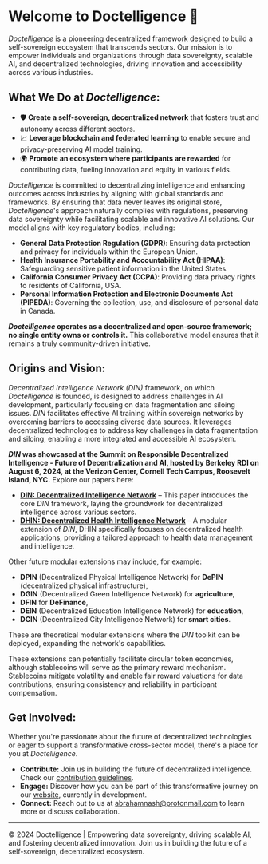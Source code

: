 # Welcome to Doctelligence 🚀

*Doctelligence* is a pioneering decentralized framework designed to build a self-sovereign ecosystem that transcends sectors. Our mission is to empower individuals and organizations through data sovereignty, scalable AI, and decentralized technologies, driving innovation and accessibility across various industries.

## What We Do at *Doctelligence*:
- 🛡️ **Create a self-sovereign, decentralized network** that fosters trust and autonomy across different sectors.
- 📈 **Leverage blockchain and federated learning** to enable secure and privacy-preserving AI model training.
- 🌍 **Promote an ecosystem where participants are rewarded** for contributing data, fueling innovation and equity in various fields.

*Doctelligence* is committed to decentralizing intelligence and enhancing outcomes across industries by aligning with global standards and frameworks. By ensuring that data never leaves its original store, *Doctelligence*'s approach naturally complies with regulations, preserving data sovereignty while facilitating scalable and innovative AI solutions. Our model aligns with key regulatory bodies, including:
- **General Data Protection Regulation (GDPR)**: Ensuring data protection and privacy for individuals within the European Union.
- **Health Insurance Portability and Accountability Act (HIPAA)**: Safeguarding sensitive patient information in the United States.
- **California Consumer Privacy Act (CCPA)**: Providing data privacy rights to residents of California, USA.
- **Personal Information Protection and Electronic Documents Act (PIPEDA)**: Governing the collection, use, and disclosure of personal data in Canada.

***Doctelligence* operates as a decentralized and open-source framework; no single entity owns or controls it.** This collaborative model ensures that it remains a truly community-driven initiative.

## Origins and Vision:
*Decentralized Intelligence Network (DIN)* framework, on which *Doctelligence* is founded, is designed to address challenges in AI development, particularly focusing on data fragmentation and siloing issues. *DIN* facilitates effective AI training within sovereign networks by overcoming barriers to accessing diverse data sources. It leverages decentralized technologies to address key challenges in data fragmentation and siloing, enabling a more integrated and accessible AI ecosystem.

***DIN* was showcased at the Summit on Responsible Decentralized Intelligence - Future of Decentralization and AI, hosted by Berkeley RDI on August 6, 2024, at the Verizon Center, Cornell Tech Campus, Roosevelt Island, NYC.** Explore our papers here:

- **[DIN: Decentralized Intelligence Network](https://arxiv.org/abs/2407.02461)** – This paper introduces the core *DIN* framework, laying the groundwork for decentralized intelligence across various sectors.
- **[DHIN: Decentralized Health Intelligence Network](https://arxiv.org/abs/2408.06240)** – A modular extension of *DIN*, DHIN specifically focuses on decentralized health applications, providing a tailored approach to health data management and intelligence.

Other future modular extensions may include, for example:
- **DPIN** (Decentralized Physical Intelligence Network) for **DePIN** (decentralized physical infrastructure),
- **DGIN** (Decentralized Green Intelligence Network) for **agriculture**, 
- **DFIN** for **DeFinance**, 
- **DEIN** (Decentralized Education Intelligence Network) for **education**, 
- **DCIN** (Decentralized City Intelligence Network) for **smart cities**.

These are theoretical modular extensions where the *DIN* toolkit can be deployed, expanding the network's capabilities.

These extensions can potentially facilitate circular token economies, although stablecoins will serve as the primary reward mechanism. Stablecoins mitigate volatility and enable fair reward valuations for data contributions, ensuring consistency and reliability in participant compensation.

## Get Involved:
Whether you're passionate about the future of decentralized technologies or eager to support a transformative cross-sector model, there's a place for you at *Doctelligence*.

- **Contribute:** Join us in building the future of decentralized intelligence. Check our [contribution guidelines](#).
- **Engage:** Discover how you can be part of this transformative journey on our [website](#), currently in development.
- **Connect:** Reach out to us at [abrahamnash@protonmail.com](mailto:abrahamnash@protonmail.com) to learn more or discuss collaboration.

---

© 2024 Doctelligence | Empowering data sovereignty, driving scalable AI, and fostering decentralized innovation. Join us in building the future of a self-sovereign, decentralized ecosystem.
